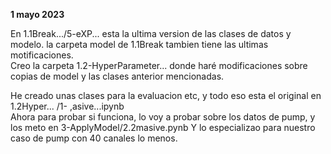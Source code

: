 **1 mayo 2023**  

En 1.1Break.../5-eXP... esta la ultima version de las clases de datos y modelo. la carpeta model de 1.1Break tambien tiene las ultimas motificaciones.  
Creo la carpeta 1.2-HyperParameter... donde haré modificaciones sobre copias de model y las clases anterior mencionadas.  


He creado unas clases para la evaluacion etc, y todo eso esta el original en 1.2Hyper... /1- ,asive...ipynb  
Ahora para probar si funciona, lo voy a probar sobre los datos de pump, y los meto en 3-ApplyModel/2.2masive.pynb  Y lo especializao para nuestro caso de pump con 40 canales lo menos.
